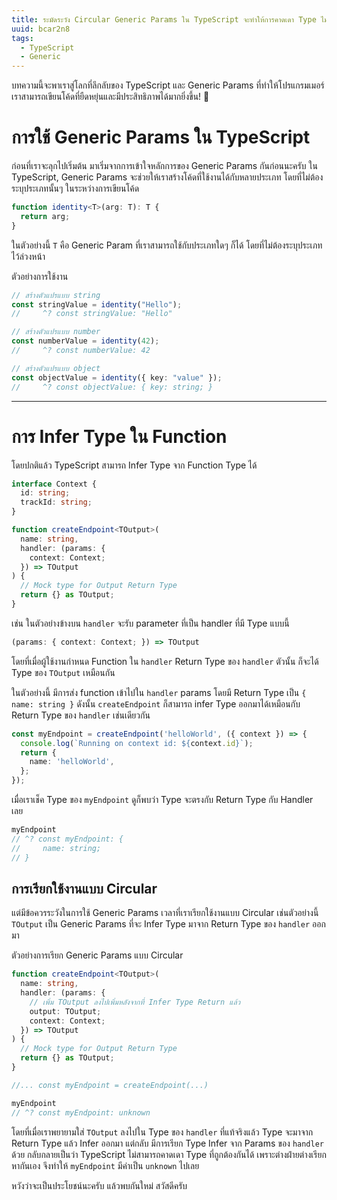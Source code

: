 ```yaml
---
title: ระมัดระวัง Circular Generic Params ใน TypeScript จะทำให้การคาดเดา Type ไม่ได้
uuid: bcar2n8
tags:
  - TypeScript
  - Generic
---
```


บทความนี้จะพาเราสู่โลกที่ลึกลับของ TypeScript และ Generic Params ที่ทำให้โปรแกรมเมอร์เราสามารถเขียนโค้ดที่ยืดหยุ่นและมีประสิทธิภาพได้มากยิ่งขึ้น! 🚀

# การใช้ Generic Params ใน TypeScript

ก่อนที่เราจะลุกไปเริ่มต้น มาเริ่มจากการเข้าใจหลักการของ Generic Params กันก่อนนะครับ ใน TypeScript, Generic Params จะช่วยให้เราสร้างโค้ดที่ใช้งานได้กับหลายประเภท โดยที่ไม่ต้องระบุประเภทนั้นๆ ในระหว่างการเขียนโค้ด

```typescript
function identity<T>(arg: T): T {
  return arg;
}
```
ในตัวอย่างนี้ `T` คือ Generic Param ที่เราสามารถใช้กับประเภทใดๆ ก็ได้ โดยที่ไม่ต้องระบุประเภทไว้ล่วงหน้า

ตัวอย่างการใช้งาน 

```typescript
// สร้างตัวแปรแบบ string
const stringValue = identity("Hello");
//     ^? const stringValue: "Hello"

// สร้างตัวแปรแบบ number
const numberValue = identity(42);
//     ^? const numberValue: 42    

// สร้างตัวแปรแบบ object
const objectValue = identity({ key: "value" });
//     ^? const objectValue: { key: string; }
```

---

# การ Infer Type ใน Function

โดยปกติแล้ว TypeScript สามารถ Infer Type จาก Function Type ได้ 

```typescript
interface Context {
  id: string;
  trackId: string;
}

function createEndpoint<TOutput>(
  name: string,
  handler: (params: {
    context: Context;
  }) => TOutput
) {
  // Mock type for Output Return Type
  return {} as TOutput;
}
```

เช่น ในตัวอย่างข้างบน
`handler` จะรับ parameter ที่เป็น handler ที่มี Type แบบนี้

```typescript
(params: { context: Context; }) => TOutput
```

โดยที่เมื่อผู้ใช้งานกำหนด Function ใน `handler` Return Type ของ `handler` ตัวนั้น ก็จะได้ Type ของ `TOutput` เหมือนกัน

ในตัวอย่างนี้ มีการส่ง function เข้าไปใน `handler` params โดยมี Return Type เป็น `{ name: string }`
ดังนั้น `createEndpoint` ก็สามารถ infer Type ออกมาได้เหมือนกับ Return Type ของ `handler` เช่นเดียวกัน

```typescript
const myEndpoint = createEndpoint('helloWorld', ({ context }) => {
  console.log(`Running on context id: ${context.id}`);
  return {
    name: 'helloWorld',
  };
});
```

เมื่อเราเช็ค Type ของ `myEndpoint` ดูก็พบว่า Type จะตรงกับ Return Type กับ Handler เลย

```typescript
myEndpoint
// ^? const myEndpoint: {
//     name: string;
// }
```

## การเรียกใช้งานแบบ Circular

แต่มีข้อควรระวังในการใช้ Generic Params เวลาที่เราเรียกใช้งานแบบ Circular เช่นตัวอย่างนี้ `TOutput` เป็น Generic Params ที่จะ Infer Type มาจาก Return Type ของ `handler` ออกมา

ตัวอย่างการเรียก Generic Params แบบ Circular

```typescript
function createEndpoint<TOutput>(
  name: string,
  handler: (params: {
    // เพิ่ม TOutput ลงไปเพิ่มหลังจากที่ Infer Type Return แล้ว
    output: TOutput;
    context: Context;
  }) => TOutput
) {
  // Mock type for Output Return Type
  return {} as TOutput;
}

//... const myEndpoint = createEndpoint(...)

myEndpoint
// ^? const myEndpoint: unknown
```

โดยที่เมื่อเราพยายามใส่ `TOutput` ลงไปใน Type ของ `handler` ที่แท้จริงแล้ว Type จะมาจาก Return Type แล้ว Infer ออกมา แต่กลับ มีการเรียก Type Infer จาก Params ของ `handler` ด้วย กลับกลายเป็นว่า TypeScript ไม่สามารถคาดเดา Type ที่ถูกต้องกันได้ เพราะต่างฝ่ายต่างเรียกหากันเอง จึงทำให้ `myEndpoint` มีค่าเป็น `unknown` ไปเลย

หวังว่าจะเป็นประโยชน์นะครับ แล้วพบกันใหม่ สวัสดีครับ

